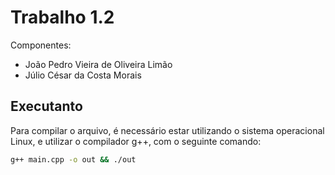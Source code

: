 # Trabalho 1.2

Componentes:

- João Pedro Vieira de Oliveira Limão
- Júlio César da Costa Morais

## Executanto

Para compilar o arquivo, é necessário estar utilizando o sistema operacional Linux, e  utilizar o compilador g++, com o seguinte comando:

```bash
g++ main.cpp -o out && ./out
``` 

